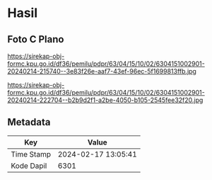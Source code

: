 # Hasil

## Foto C Plano

https://sirekap-obj-formc.kpu.go.id/df36/pemilu/pdpr/63/04/15/10/02/6304151002901-20240214-215740--3e83f26e-aaf7-43ef-96ec-5f1699813ffb.jpg

https://sirekap-obj-formc.kpu.go.id/df36/pemilu/pdpr/63/04/15/10/02/6304151002901-20240214-222704--b2b9d2f1-a2be-4050-b105-2545fee32f20.jpg


## Metadata

| Key        | Value               |
| ---------- | ------------------- |
| Time Stamp | 2024-02-17 13:05:41 |
| Kode Dapil | 6301                |




